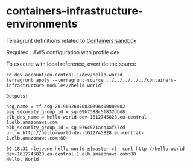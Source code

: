 # containers-infrastructure-environments
Terragrunt definitions related to [Containers sandbox](https://github.com/lejeunen/containers)

Required : AWS configuration with profile _dev_


To execute with local reference, override the source

```
cd dev-account/eu-central-1/dev/hello-world
terragrunt apply --terragrunt-source ../../../../../containers-infrastructure-modules//hello-world`

Outputs:

asg_name = tf-asg-20190926070830396400000002
asg_security_group_id = sg-09b7388c5f832dbd8
elb_dns_name = hello-world-dev-1612745828.eu-central-1.elb.amazonaws.com
elb_security_group_id = sg-076c571aea4af57cd
url = http://hello-world-dev-1612745828.eu-central-1.elb.amazonaws.com:80

09:18:31 nlejeune hello-world ±|master ✗|→ curl http://hello-world-dev-1612745828.eu-central-1.elb.amazonaws.com:80
Hello, World

```
